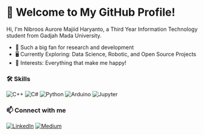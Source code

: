 # 🚀 Welcome to My GitHub Profile!

Hi, I'm Nibroos Aurore Majiid Haryanto, a Third Year Information Technology student from Gadjah Mada University.
- 🤩 Such a big fan for research and development
- 🖥️ Currently Exploring: Data Science, Robotic, and Open Source Projects
- 🔭 Interests: Everything that make me happy!
<!--
### 🎖️ Top Languages

![Top Langs](https://github-readme-stats.vercel.app/api/top-langs/?username=nibroosauro&layout=compact&theme=radical)

### 📊 GitHub Stats

![Your Name's GitHub stats](https://github-readme-stats.vercel.app/api?username=nibroosauro&show_icons=true&theme=radical)
-->
### 🛠 Skills

![C++](https://img.shields.io/badge/C%2B%2B-00599C?style=for-the-badge&logo=c%2B%2B&logoColor=white)
![C#](https://img.shields.io/badge/C%23-239120?style=for-the-badge&logo=c-sharp&logoColor=white)
![Python](https://img.shields.io/badge/Python-3776AB?style=for-the-badge&logo=python&logoColor=white)
![Arduino](https://img.shields.io/badge/Arduino-00979D?style=for-the-badge&logo=arduino&logoColor=white)
![Jupyter](https://img.shields.io/badge/Jupyter-F37626?style=for-the-badge&logo=Jupyter&logoColor=white)

### 📫 Connect with me

[![LinkedIn](https://img.shields.io/badge/LinkedIn-blue?style=for-the-badge&logo=linkedin&logoColor=white)](https://www.linkedin.com/in/nibroosharyanto)
[![Medium](https://img.shields.io/badge/Medium-12100E?style=for-the-badge&logo=medium&logoColor=white)](https://potreic.medium.com/)


<!--
# Welcome to My GitHub Profile!

Hi, I'm [Your Name], a [Your Job Title] from [Your Location]. I love coding, open-source projects, and collaborating with others.

![GitHub followers](https://img.shields.io/github/followers/yourusername?style=social)
![GitHub stars](https://img.shields.io/github/stars/yourusername?style=social)

## About Me

- 🔭 I’m currently working on [Project Name]
- 🌱 I’m currently learning [Technology/Programming Language]
- 👯 I’m looking to collaborate on [Project Type]
- 🤔 I’m looking for help with [Problem/Project]
- 💬 Ask me about [Topic]
- 📫 How to reach me: [Email]
- ⚡ Fun fact: [Fun Fact About You]

## Skills

![C++](https://img.shields.io/badge/C%2B%2B-00599C?style=for-the-badge&logo=c%2B%2B&logoColor=white)
![C#](https://img.shields.io/badge/C%23-239120?style=for-the-badge&logo=c-sharp&logoColor=white)
![Python](https://img.shields.io/badge/Python-3776AB?style=for-the-badge&logo=python&logoColor=white)
![Arduino](https://img.shields.io/badge/Arduino-00979D?style=for-the-badge&logo=arduino&logoColor=white)
![Jupyter](https://img.shields.io/badge/Jupyter-F37626?style=for-the-badge&logo=Jupyter&logoColor=white)

## GitHub Stats

![Your Name's GitHub stats](https://github-readme-stats.vercel.app/api?username=nibroosauroe&show_icons=true&theme=radical)
-->

<!--
## Contribution Graph

![GitHub Activity Graph](https://activity-graph.herokuapp.com/graph?username=nibroosauro&theme=dracula)


## A Little More About Me

```javascript
const yourName = {
  code: ["JavaScript", "Python", "Java"],
  askMeAbout: ["web development", "tech", "app dev"],
  technologies: {
    frontEnd: {
      js: ["React", "Vue"],
      css: ["materialize", "bulma", "bootstrap"]
    },
    backEnd: {
      js: ["Node", "Express"],
      python: ["Flask", "Django"]
    },
    databases: ["MongoDB", "MySQL", "SQLite"],
    misc: ["Firebase", "docker", "Heroku"]
  },
  architecture: ["Progressive web applications", "Single page applications"],
  currentProject: ["I am developing my own portfolio website using React"],
  funFact: "I love to draw and play guitar"
};


-->
<!--
**nibroosauro/nibroosauro** is a ✨ _special_ ✨ repository because its `README.md` (this file) appears on your GitHub profile.

Here are some ideas to get you started:

- 🔭 I’m currently working on ...
- 🌱 I’m currently learning ...
- 👯 I’m looking to collaborate on ...
- 🤔 I’m looking for help with ...
- 💬 Ask me about ...
- 📫 How to reach me: ...
- 😄 Pronouns: ...
- ⚡ Fun fact: ...
-->  
